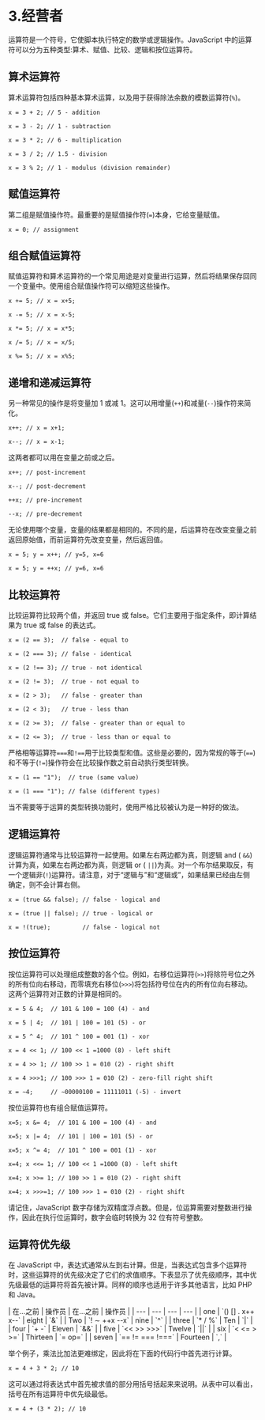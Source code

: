 # 3.经营者

运算符是一个符号，它使脚本执行特定的数学或逻辑操作。JavaScript 中的运算符可以分为五种类型:算术、赋值、比较、逻辑和按位运算符。

## 算术运算符

算术运算符包括四种基本算术运算，以及用于获得除法余数的模数运算符(`%`)。

`x = 3 + 2; // 5 - addition`

`x = 3 - 2; // 1 - subtraction`

`x = 3 * 2; // 6 - multiplication`

`x = 3 / 2; // 1.5 - division`

`x = 3 % 2; // 1 - modulus (division remainder)`

## 赋值运算符

第二组是赋值操作符。最重要的是赋值操作符(`=`)本身，它给变量赋值。

`x = 0; // assignment`

## 组合赋值运算符

赋值运算符和算术运算符的一个常见用途是对变量进行运算，然后将结果保存回同一个变量中。使用组合赋值操作符可以缩短这些操作。

`x += 5; // x = x+5;`

`x -= 5; // x = x-5;`

`x *= 5; // x = x*5;`

`x /= 5; // x = x/5;`

`x %= 5; // x = x%5;`

## 递增和递减运算符

另一种常见的操作是将变量加 1 或减 1。这可以用增量(`++`)和减量(`--`)操作符来简化。

`x++; // x = x+1;`

`x--; // x = x-1;`

这两者都可以用在变量之前或之后。

`x++; // post-increment`

`x--; // post-decrement`

`++x; // pre-increment`

`--x; // pre-decrement`

无论使用哪个变量，变量的结果都是相同的。不同的是，后运算符在改变变量之前返回原始值，而前运算符先改变变量，然后返回值。

`x = 5; y = x++; // y=5, x=6`

`x = 5; y = ++x; // y=6, x=6`

## 比较运算符

比较运算符比较两个值，并返回 true 或 false。它们主要用于指定条件，即计算结果为 true 或 false 的表达式。

`x = (2 == 3);  // false - equal to`

`x = (2 === 3); // false - identical`

`x = (2 !== 3); // true - not identical`

`x = (2 != 3);  // true - not equal to`

`x = (2 > 3);   // false - greater than`

`x = (2 < 3);   // true - less than`

`x = (2 >= 3);  // false - greater than or equal to`

`x = (2 <= 3);  // true - less than or equal to`

严格相等运算符`===`和`!==`用于比较类型和值。这些是必要的，因为常规的等于(`==`)和不等于(`!=`)操作符会在比较操作数之前自动执行类型转换。

`x = (1 == "1");  // true (same value)`

`x = (1 === "1"); // false (different types)`

当不需要等于运算的类型转换功能时，使用严格比较被认为是一种好的做法。

## 逻辑运算符

逻辑运算符通常与比较运算符一起使用。如果左右两边都为真，则逻辑 and ( `&&`)计算为真，如果左右两边都为真，则逻辑 or ( `||`)为真。对一个布尔结果取反，有一个逻辑非(`!`)运算符。请注意，对于“逻辑与”和“逻辑或”，如果结果已经由左侧确定，则不会计算右侧。

`x = (true && false); // false - logical and`

`x = (true || false); // true - logical or`

`x = !(true);         // false - logical not`

## 按位运算符

按位运算符可以处理组成整数的各个位。例如，右移位运算符(`>>`)将除符号位之外的所有位向右移动，而零填充右移位(`>>>`)将包括符号位在内的所有位向右移动。这两个运算符对正数的计算是相同的。

`x = 5 & 4;  // 101 & 100 = 100 (4) - and`

`x = 5 | 4;  // 101 | 100 = 101 (5) - or`

`x = 5 ^ 4;  // 101 ^ 100 = 001 (1) - xor`

`x = 4 << 1; // 100 << 1 =1000 (8) - left shift`

`x = 4 >> 1; // 100 >> 1 = 010 (2) - right shift`

`x = 4 >>>1; // 100 >>> 1 = 010 (2) - zero-fill right shift`

`x = ∼4;     // ∼00000100 = 11111011 (-5) - invert`

按位运算符也有组合赋值运算符。

`x=5; x &= 4;  // 101 & 100 = 100 (4) - and`

`x=5; x |= 4;  // 101 | 100 = 101 (5) - or`

`x=5; x ^= 4;  // 101 ^ 100 = 001 (1) - xor`

`x=4; x <<= 1; // 100 << 1 =1000 (8) - left shift`

`x=4; x >>= 1; // 100 >> 1 = 010 (2) - right shift`

`x=4; x >>>=1; // 100 >>> 1 = 010 (2) - right shift`

请记住，JavaScript 数字存储为双精度浮点数。但是，位运算需要对整数进行操作，因此在执行位运算时，数字会临时转换为 32 位有符号整数。

## 运算符优先级

在 JavaScript 中，表达式通常从左到右计算。但是，当表达式包含多个运算符时，这些运算符的优先级决定了它们的求值顺序。下表显示了优先级顺序，其中优先级最低的运算符将首先被计算。同样的顺序也适用于许多其他语言，比如 PHP 和 Java。

<colgroup><col> <col> <col> <col></colgroup> 
| 在…之前 | 操作员 | 在…之前 | 操作员 |
| --- | --- | --- | --- |
| one | `() [] . x++ x--` | eight | `&` |
| Two | `! ∼ ++x --x` | nine | `^` |
| three | `* / %` | Ten | `&#124;` |
| four | `+ -` | Eleven | `&&` |
| five | `<< >> >>>` | Twelve | `&#124;&#124;` |
| six | `< <= > >=` | Thirteen | `= op=` |
| seven | `== != === !===` | Fourteen | `,` |

举个例子，乘法比加法更难绑定，因此将在下面的代码行中首先进行计算。

`x = 4 + 3 * 2; // 10`

这可以通过将表达式中首先被求值的部分用括号括起来来说明。从表中可以看出，括号在所有运算符中优先级最低。

`x = 4 + (3 * 2); // 10`